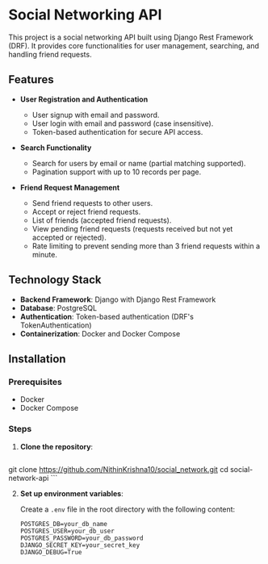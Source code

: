 # Social Networking API
 
This project is a social networking API built using Django Rest Framework (DRF). It provides core functionalities for user management, searching, and handling friend requests.
 
## Features
 
- **User Registration and Authentication**
  - User signup with email and password.
  - User login with email and password (case insensitive).
  - Token-based authentication for secure API access.
 
- **Search Functionality**
  - Search for users by email or name (partial matching supported).
  - Pagination support with up to 10 records per page.
 
- **Friend Request Management**
  - Send friend requests to other users.
  - Accept or reject friend requests.
  - List of friends (accepted friend requests).
  - View pending friend requests (requests received but not yet accepted or rejected).
  - Rate limiting to prevent sending more than 3 friend requests within a minute.
 
## Technology Stack
 
- **Backend Framework**: Django with Django Rest Framework
- **Database**: PostgreSQL
- **Authentication**: Token-based authentication (DRF's TokenAuthentication)
- **Containerization**: Docker and Docker Compose
 
## Installation
 
### Prerequisites
 
- Docker
- Docker Compose
 
### Steps
 
1. **Clone the repository**:
    ```bash
git clone https://github.com/NithinKrishna10/social_network.git
    cd social-network-api
    ```
 
2. **Set up environment variables**:
 
   Create a `.env` file in the root directory with the following content:
   ```dotenv
   POSTGRES_DB=your_db_name
   POSTGRES_USER=your_db_user
   POSTGRES_PASSWORD=your_db_password
   DJANGO_SECRET_KEY=your_secret_key
   DJANGO_DEBUG=True

